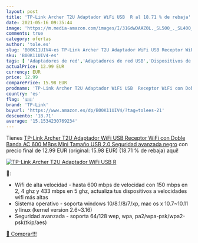 ```yaml
---
layout: post
title: 'TP-Link Archer T2U Adaptador WiFi USB  R al 18.71 % de rebaja'
date: 2021-05-16 09:35:44
image: 'https://m.media-amazon.com/images/I/31GdwDAAZ0L._SL500_._SL400_.jpg'
comments: true
category: ofertas
author: 'tole.es'
slug: 'B00K11UIV4-es TP-Link Archer T2U Adaptador WiFi USB Receptor WiFi con...'
sku: 'B00K11UIV4-es'
tags: [ 'Adaptadores de red','Adaptadores de red USB','Dispositivos de red','Informática','tp-link','wifi', ]
actualPrice: 12.99 EUR
currency: EUR
price: 12.99
comparePrice: 15.98 EUR
prodname: 'TP-Link Archer T2U Adaptador WiFi USB  Receptor WiFi con Doble Banda AC 600 MBps  Mini Tamaño  USB 2.0  Seguridad avanzada  negro'
country: 'es'
flag: '🇪🇸'
brand: 'TP-Link'
buyurl: 'https://www.amazon.es/dp/B00K11UIV4/?tag=tolees-21'
descuento: '18.71'
average: '15.1534230769234'
---
```


Tienes [TP-Link Archer T2U Adaptador WiFi USB  Receptor WiFi con Doble Banda AC 600 MBps  Mini Tamaño  USB 2.0  Seguridad avanzada  negro](https://www.amazon.es/dp/B00K11UIV4/?tag=tolees-21) con precio final de  12.99 EUR (original: 15.98 EUR) (18.71 %  de rebaja) aqui!

[![TP-Link Archer T2U Adaptador WiFi USB  R](https://m.media-amazon.com/images/I/31GdwDAAZ0L._SL500_._SL400_.jpg)](https://www.amazon.es/dp/B00K11UIV4/?tag=tolees-21)

🔎:

- Wifi de alta velocidad - hasta 600 mbps de velocidad con 150 mbps en 2, 4 ghz y 433 mbps en 5 ghz, actualiza tus dispositivos a velocidades wifi más altas
- Sistema operativo - soporta windows 10/8.1/8/7/xp, mac os x 10.7~10.11 y linux (kernel version 2.6~3.16)
- Seguridad avanzada - soporta 64/128 wep, wpa, pa2/wpa-psk/wpa2-psk(tkip/aes)

[🛒 Comprar!!!](https://www.amazon.es/dp/B00K11UIV4/?tag=tolees-21)

